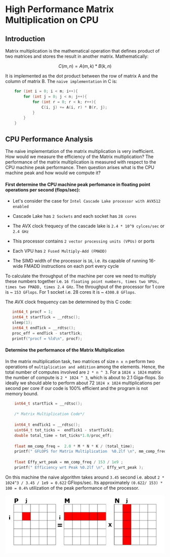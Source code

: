 # High Performance Matrix Multiplication on CPU


## Introduction

Matrix multiplication is the mathematical operation that defines product of two matrices and stores the result in another matrix. Mathematically:

```math
	
	C(m, n) = A(m, k) * B(k, n)

```

It is implemented as the dot product between the row of matrix A and the column of matrix B. The `naive implementation` in C is:

```C
	for (int i = 0; i < m; i++){
		for (int j = 0; j < n; j++){
			for (int r = 0; r < k; r++){
				C(i, j) += A(i, r) * B(r, j);
			}
		}
	}
```


## CPU Performance Analysis

The naive implementation of the matrix multiplication is very inefficient. How would we measure the efficiency of the Matrix multiplication? The performance of the matrix multiplication is measured with respect to the CPU machine peak performance. Then question arises what is the CPU machine peak and how would we compute it? 

#### First determine the CPU machine peak perfomance in floating point operations per second (flops/sec):

- Let's consider the case for `Intel Cascade Lake processor with AVX512 enabled`

- Cascade Lake has `2 Sockets` and each socket has `28 cores`

- The AVX clock frequecy of the cascade lake is `2.4 * 10^9 cylces/sec` or `2.4 GHz`

- This processor contains `2 vector processing units (VPUs)` or ports

- Each VPU has `2 Fused Multiply-Add (FMADD)`  	 

- The SIMD width of the processor is `16`, i.e. its capable of running 16-wide FMADD instructions on each port every cycle

 To calculate the throughput of the machine per core we need to multiply these numbers together i.e. `16 floating point numbers, times two VPUs, times two FMADD, times 2.4 GHz`. The throughput of the processor for 1 core is ~ `153 GFlops`. For 1 socket i.e. 28 cores it is ~ `4300.8 GFlops`.

 The AVX clock frequency can be determined by this C code:

 ```C
	int64_t procf = 1;
	int64_t startTick = __rdtsc();
	sleep(1);
	int64_t endTick = __rdtsc();
	proc_eff = endTick - startTick;
	printf("procf = %ld\n", procf);
 ```

#### Determine the performance of the Matrix Multiplication

In the matrix multiplication task, two matrices of size `n x n` perform two operations of `multiplication and addition` among the elements. Hence, the total number of computes involved are `2 * n ^ 3`. For a `1024 x 1024` matrix the number of compute is `2 * 1024 ^ 3`, which is about to 2.1 Giga-flops. So ideally we should able to perform about 72 `1024 x 1024` multiplications per second per core if our code is 100% efficient and the program is not memory bound. 

```C
	int64_t startTick = __rdtsc();

	/* Matrix Multiplication Code*/

	int64_t endTick1 = __rdtsc();
	uint64_t tot_ticks =  endTick1 - startTick1;
	double total_time = tot_ticks*1.0/proc_eff;

	float mm_comp_freq =  2.0 * M * N * K / (total_time);
	printf(" GFLOPS for Matrix Multiplication  %0.2lf \n", mm_comp_freq / 1e9 );
	
	float Effy_wrt_peak = mm_comp_freq / 153 / 1e9 ; 
	printf(" Efficiency wrt Peak %0.2lf \n", Effy_wrt_peak );  
```
On this machine the naive algorithm takes around `3.45` second i.e. about `2 * 1024^3 / 3.45 / 1e9 = 0.622` GFlops/sec. Its approximately `(0.622/ 153) * 100 = 0.4%` utilization of the peak performance of the processor. 


![Screenshot](/figures/mm_naive.png)


